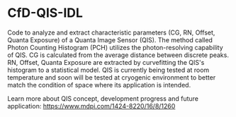 # CfD-QIS-IDL

Code to analyze and extract characteristic parameters (CG, RN, Offset, Quanta Exposure) of a Quanta Image Sensor (QIS). The method called Photon Counting Histogram (PCH) utilizes the photon-resolving capability of QIS. CG is calculated from the average distance between discrete peaks. RN, Offset, Quanta Exposure are extracted by curvefitting the QIS's histogram to a statistical model. QIS is currently being tested at room temperature and soon will be tested at cryogenic environment to better match the condition of space where its application is intended.

Learn more about QIS concept, development progress and future application: https://www.mdpi.com/1424-8220/16/8/1260
